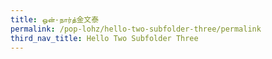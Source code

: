 ```yaml
---
title: ஒன்-நார்த்金文泰
permalink: /pop-lohz/hello-two-subfolder-three/permalink
third_nav_title: Hello Two Subfolder Three
---
```

